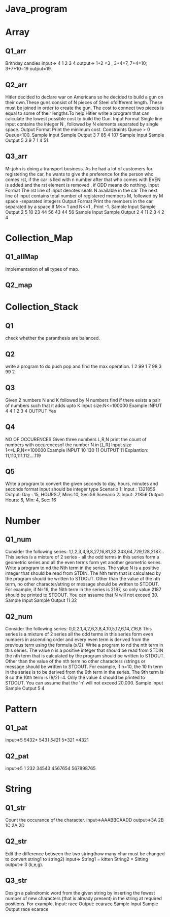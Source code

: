 # Java_program

# Array

## Q1_arr

 Brithday candies
 input=> 4
 1 2 3 4
 output=> 1+2 =3 , 3+4=7, 7+4=10;
 3+7+10=19
 output=19.

## Q2_arr

  Hitler decided to declare war on Americans so he decided to build a gun on their own.These guns consist of N pieces of Steel
 ofdifferent length. These must be joined in order to create the gun. The cost to connect two pieces is equal to some of their
 lengths.To help Hitler write a program that can calculate the lowest possible cost to build the Gun.
 Input Format
 Single line input contains the integer N , followed by N elements separated by single space.
 Output Format
 Print the minimum cost.
 Constraints
 Queue > 0
 Queue<100.
 Sample Input Sample Output
 3
 7 85 4
   107
 Sample Input Sample Output
 5
 3 9 7 1 4
   51

## Q3_arr

 Mr.john is doing a transport business. As he had a lot of customers for registering the car, he wants to give the preference for the
 person who comes rst, if the car is lled with n number after that who comes with EVEN is added and the rst element is removed
, if ODD means do nothing.
 Input Format
 The rst line of input denotes seats N available in the car
 The next line of input contains total number of registered members M, followed by M space -separated integers
 Output Format
 Print the members in the car separated by a space
 If M<= 1 and N<=1 , Print -1.
 Sample Input     Sample Output
 2
 5
 10 23 44 56 43
                   44 56
 Sample Input       Sample Output
 2
 4
 11 2 3 4
                   2 4   


 
# Collection_Map

## Q1_allMap

 Implementation of all types of map.

## Q2_map

  
# Collection_Stack

## Q1

 check whether the paranthesis are balanced.

## Q2

  write a program to do push pop and find the max operation.
  1
  2 99
  1
  7 98
  3
  99
  2

## Q3

  Given 2 numbers N and K followed by N numbers find if there exists a pair of numbers such that it adds upto K
  Input size:N<=100000 
  Example
  INPUT
  4 4
  1 2 3 4
  OUTPUT
  Yes

## Q4

 NO OF OCCURENCES
 Given three numbers L,R,N print the count of numbers with occurencesof the number N in [L,R]
 Input size 1<=L,R,N<=100000
 Example
 INPUT
 10 130 11
 OUTPUT
 11
 Explantion: 11,110,111,112....119

## Q5

 Write a program to convert the given seconds to day, hours, minutes and seconds
 format
 Input should be integer type
 Scenario 1:
 Input : 1321856
 Output: Day : 15, HOURS:7, Mins:10, Sec:56
 Scenario 2:
 Input: 21856
 Output: Hours: 6, Min: 4, Sec: 16


# Number

## Q1_num

 Consider the following series: 1,1,2,3,4,9,8,27,16,81,32,243,64,729,128,2187…
 This series is a mixture of 2 series - all the odd terms in this series form a geometric series and all the even terms form yet another
 geometric series. Write a program to nd the Nth term in the series.
 The value N is a positive integer that should be read from STDIN. The Nth term that is calculated by the program should be written
 to STDOUT. Other than the value of the nth term, no other character/string or message should be written to STDOUT. For example, if
 N=16, the 16th term in the series is 2187, so only value 2187 should be printed to STDOUT.
 You can assume that N will not exceed 30.
 Sample Input Sample Output
 11          32

## Q2_num

 Consider the following series: 0,0,2,1,4,2,6,3,8,4,10,5,12,6,14,7,16,8
 This series is a mixture of 2 series all the odd terms in this series form even numbers in ascending order and every even term is
 derived from the previous term using the formula (x/2).
 Write a program to nd the nth term in this series.
 The value n is a positive integer that should be read from STDIN the nth term that is calculated by the program should be written to
 STDOUT. Other than the value of the nth term no other characters /strings or message should be written to STDOUT.
 For example, if n=10, the 10 th term in the series is to be derived from the 9th term in the series. The 9th term is 8 so the 10th term
 is (8/2)=4. Only the value 4 should be printed to STDOUT.
 You can assume that the 'n' will not exceed 20,000.
 Sample Input      Sample Output
 5                      4 

# Pattern

## Q1_pat

 input=>5
 5432*
 543*1
 54*21
 5*321
 *4321

## Q2_pat

 input=>5
     1
    232
   34543
  4567654
 567898765

# String

## Q1_str

  Count the occurance of the character.
  input=>AAABBCAADD
  output=>3A 2B 1C 2A 2D

## Q2_str

 Edit the difference between the two string(how many char must be changed to convert string1 to string2)
 input=> String1 = kitten String2 = Sitting
 output=> 3 (k,e,g).

## Q3_str

 Design a palindromic word from the given string by inserting the fewest number of new characters (that is already present) in the string at required
 positions.
 For example, 
 Input: race
 Output: ecarace
 Sample Input        Sample Output
 race                  ecarace 




